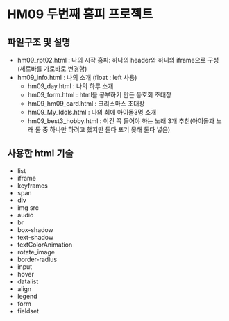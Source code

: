 # HM09 두번째 홈피 프로젝트
## 파일구조 및 설명
  - hm09_rpt02.html : 나의 시작 홈피: 하나의 header와 하니의 iframe으로 구성(세로바를 가로바로 변경함)
  - hm09_info.html : 나의 소개 (float : left 사용)
    - hm09_day.html : 나의 하루 소개
    - hm09_form.html : html을 공부하기 만든 동호회 초대장
    - hm09_hm09_card.html : 크리스마스 초대장
    - hm09_My_Idols.html : 나의 최애 아이돌3명 소개
    - hm09_best3_hobby.html : 이건 꼭 들어야 하는 노래 3개 추천(아이돌과 노래 둘 중 하나만 하려고 했지만 둘다 포기 못해 둘다 넣음)

## 사용한 html 기술
- list
- iframe
- keyframes
- span
- div
- img src
- audio
- br
- box-shadow
- text-shadow
- textColorAnimation
- rotate_image
- border-radius
- input
- hover
- datalist
- align
- legend
- form
- fieldset
